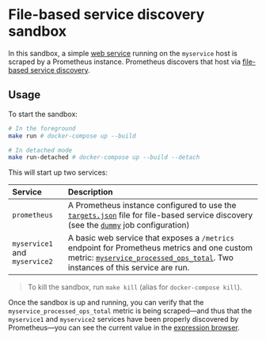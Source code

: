 # File-based service discovery sandbox

In this sandbox, a simple [web service](./myservice) running on the `myservice` host is scraped by a Prometheus instance. Prometheus discovers that host via [file-based service discovery](https://www.robustperception.io/using-json-file-service-discovery-with-prometheus).

## Usage

To start the sandbox:

```bash
# In the foreground
make run # docker-compose up --build

# In detached mode
make run-detached # docker-compose up --build --detach
```

This will start up two services:

Service | Description
:-------|:-----------
`prometheus` | A Prometheus instance configured to use the [`targets.json`](./prometheus/targets.json) file for file-based service discovery (see the [`dummy`](./prometheus/prometheus.yml#L2-L5) job configuration)
`myservice1` and `myservice2` | A basic web service that exposes a `/metrics` endpoint for Prometheus metrics and one custom metric: [`myservice_processed_ops_total`](./myservice/main.go#L20-L24). Two instances of this service are run.

> To kill the sandbox, run `make kill` (alias for `docker-compose kill`).

Once the sandbox is up and running, you can verify that the `myservice_processed_ops_total` metric is being scraped—and thus that the `myservice1` and `myservice2` services have been properly discovered by Prometheus—you can see the current value in the [expression browser](http://localhost:9090/graph?g0.range_input=1h&g0.expr=myservice_processed_ops_total&g0.tab=1).